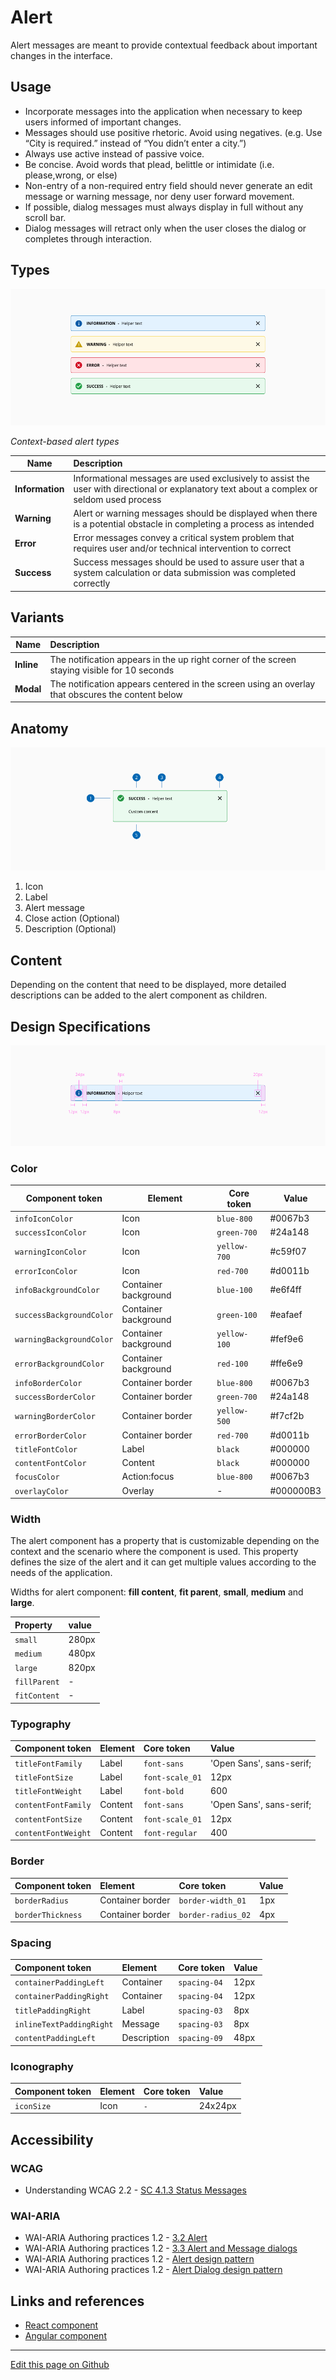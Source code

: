 # Alert

Alert messages are meant to provide contextual feedback about important changes in the interface.

## Usage

- Incorporate messages into the application when necessary to keep users informed of important changes.
- Messages should use positive rhetoric. Avoid using negatives. (e.g. Use “City is required.” instead of “You didn’t enter a city.”)
- Always use active instead of passive voice.
- Be concise. Avoid words that plead, belittle or intimidate (i.e. please,wrong, or else)
- Non-entry of a non-required entry field should never generate an edit message or warning message, nor deny user forward movement.
- If possible, dialog messages must always display in full without any scroll bar.
- Dialog messages will retract only when the user closes the dialog or completes through interaction.

## Types


![Context-based alert types](images/alert_types.png)

_Context-based alert types_

| Name            | Description |
| --------------- | :----------- |
| **Information**     | Informational messages are used exclusively to assist the user with directional or explanatory text about a complex or seldom used process |
| **Warning**         | Alert or warning messages should be displayed when there is a potential obstacle in completing a process as intended |
| **Error**          | Error messages convey a critical system problem that requires user and/or technical intervention to correct |
| **Success**         | Success messages should be used to assure user that a system calculation or data submission was completed correctly |


## Variants


| Name            | Description |
| --------------- | :----------- |
| **Inline**     | The notification appears in the up right corner of the screen staying visible for 10 seconds |
| **Modal**         | The notification appears centered in the screen using an overlay that obscures the content below |

## Anatomy

![Alert component anatomy](images/alert_anatomy.png)

1. Icon
2. Label
3. Alert message
4. Close action (Optional)
5. Description (Optional)

## Content

Depending on the content that need to be displayed, more detailed descriptions can be added to the alert component as children.


## Design Specifications

![alert specifications](images/alert_specs.png)

### Color

|   Component token               |   Element                     |   Core token                  |   Value       |
| ------------------------------- | ----------------------------- | ----------------------------- | ------------- |
|   `infoIconColor`               |   Icon                        |   `blue-800`                  |   #0067b3     |
|   `successIconColor`            |   Icon                        |   `green-700`                 |   #24a148     |
|   `warningIconColor`            |   Icon                        |   `yellow-700`                |   #c59f07     |
|   `errorIconColor`              |   Icon                        |   `red-700`                   |   #d0011b     |
|   `infoBackgroundColor`         |   Container background        |   `blue-100`                  |   #e6f4ff     |
|   `successBackgroundColor`      |   Container background        |   `green-100`                 |   #eafaef     |
|   `warningBackgroundColor`      |   Container background        |   `yellow-100`                |   #fef9e6     |
|   `errorBackgroundColor`        |   Container background        |   `red-100`                   |   #ffe6e9     |
|   `infoBorderColor`             |   Container border            |   `blue-800`                  |   #0067b3     |
|   `successBorderColor`          |   Container border            |   `green-700`                 |   #24a148     |
|   `warningBorderColor`          |   Container border            |   `yellow-500`                |   #f7cf2b     |
|   `errorBorderColor`            |   Container border            |   `red-700`                   |   #d0011b     |
|   `titleFontColor`              |   Label                       |   `black`                     |   #000000     |
|   `contentFontColor`            |   Content                     |   `black`                     |   #000000     |
|   `focusColor`                  |   Action:focus                |   `blue-800`                  |   #0067b3     |
|   `overlayColor`                |   Overlay                     |   -                           |   #000000B3   |



### Width

The alert component has a property that is customizable depending on the context and the scenario where the component is used. This property defines the size of the alert and it can get multiple values according to the needs of the application.

Widths for alert component: **fill content**, **fit parent**, **small**, **medium** and **large**.


| Property         |  value            | 
| :---                |     :---             |   
| `small`          |  280px           |  
| `medium`     |  480px           | 
| `large`          |  820px           |  
| `fillParent`    |  -                   | 
| `fitContent`  |  -                   | 


### Typography

| Component token                             | Element                      | Core token             | Value                     |
| :------------------------------------------ | :--------------------------- | :--------------------- | :------------------------ |
| `titleFontFamily`                           | Label                        | `font-sans`            | 'Open Sans', sans-serif;  | 
| `titleFontSize`                             | Label                        | `font-scale_01`        | 12px                      | 
| `titleFontWeight`                           | Label                        | `font-bold`            | 600                       | 
| `contentFontFamily`                         | Content                      | `font-sans`            | 'Open Sans', sans-serif;  |
| `contentFontSize`                           | Content                      | `font-scale_01`        | 12px                      |
| `contentFontWeight`                         | Content                      | `font-regular`         | 400                       |


### Border

| Component token                             | Element                      | Core token             | Value   |
| :------------------------------------------ | :--------------------------- | :--------------------- | :------ |
| `borderRadius`                              | Container border             | `border-width_01`      | 1px     | 
| `borderThickness`                           | Container border             | `border-radius_02`     | 4px     |


### Spacing

| Component token                             | Element                      | Core token             | Value   |
| :------------------------------------------ | :--------------------------- | :--------------------- | :------ |
| `containerPaddingLeft`                      | Container                    | `spacing-04`           | 12px    | 
| `containerPaddingRight`                     | Container                    | `spacing-04`           | 12px    | 
| `titlePaddingRight`                         | Label                        | `spacing-03`           | 8px     |
| `inlineTextPaddingRight`                    | Message                      | `spacing-03`           | 8px     |
| `contentPaddingLeft`                        | Description                  | `spacing-09`           | 48px    |

### Iconography

| Component token                             | Element                      | Core token             | Value   |
| :------------------------------------------ | :--------------------------- | :--------------------- | :------ |
| `iconSize`                                  | Icon                         | `-`                    | 24x24px | 


## Accessibility

### WCAG

* Understanding WCAG 2.2 - [SC 4.1.3 Status Messages](https://www.w3.org/WAI/WCAG21/Understanding/status-messages.html)

### WAI-ARIA

* WAI-ARIA Authoring practices 1.2 - [3.2 Alert](https://www.w3.org/TR/wai-aria-practices-1.2/#alert) 
* WAI-ARIA Authoring practices 1.2 - [3.3 Alert and Message dialogs](https://www.w3.org/TR/wai-aria-practices-1.2/#alertdialog) 
* WAI-ARIA Authoring practices 1.2 - [Alert design pattern](https://www.w3.org/TR/wai-aria-practices/examples/alert/alert.html)
* WAI-ARIA Authoring practices 1.2 - [Alert Dialog design pattern](https://www.w3.org/TR/wai-aria-practices-1.2/examples/dialog-modal/alertdialog.html)


## Links and references

* [React component](https://developer.dxc.com/tools/react/next/#/components/alert)
* [Angular component](https://developer.dxc.com/tools/angular/next/#/components/alert)

____________________________________________________________

[Edit this page on Github](https://github.com/dxc-technology/halstack-style-guide/blob/master/guidelines/components/alert/README.md)
